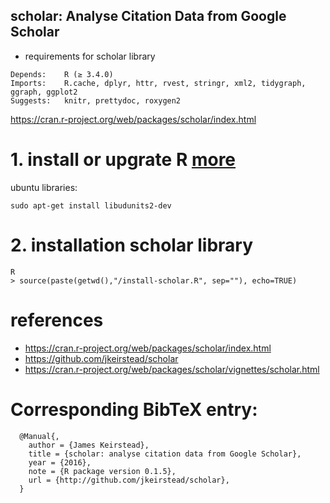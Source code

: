 scholar: Analyse Citation Data from Google Scholar
---


* requirements for scholar library
```
Depends:	R (≥ 3.4.0)
Imports:	R.cache, dplyr, httr, rvest, stringr, xml2, tidygraph, ggraph, ggplot2
Suggests:	knitr, prettydoc, roxygen2
```
https://cran.r-project.org/web/packages/scholar/index.html




# 1. install or upgrate R [more](https://github.com/mxochicale/phd-thesis-code-data/tree/master/code/dependencies)

ubuntu libraries: 
```
sudo apt-get install libudunits2-dev
```


# 2. installation scholar library

```
R 
> source(paste(getwd(),"/install-scholar.R", sep=""), echo=TRUE)
```

# references

* https://cran.r-project.org/web/packages/scholar/index.html
* https://github.com/jkeirstead/scholar
* https://cran.r-project.org/web/packages/scholar/vignettes/scholar.html



# Corresponding BibTeX entry:
```
  @Manual{,
    author = {James Keirstead},
    title = {scholar: analyse citation data from Google Scholar},
    year = {2016},
    note = {R package version 0.1.5},
    url = {http://github.com/jkeirstead/scholar},
  }
```

